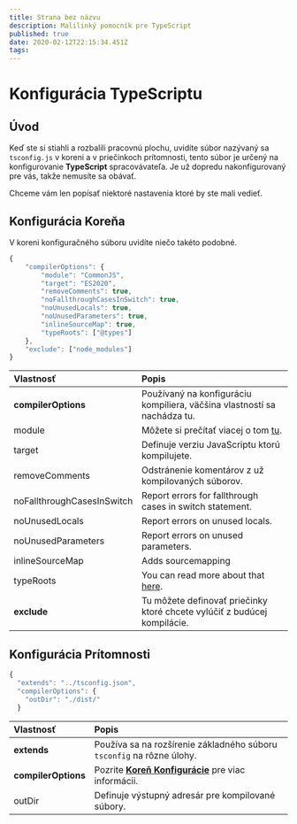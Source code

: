 ```yaml
---
title: Strana bez názvu
description: Malilinký pomocník pre TypeScript
published: true
date: 2020-02-12T22:15:34.451Z
tags:
---
```


# Konfigurácia TypeScriptu

## Úvod

Keď ste si stiahli a rozbalili pracovnú plochu, uvidíte súbor nazývaný sa `tsconfig.js` v koreni a v priečinkoch prítomnosti, tento súbor je určený na konfigurovanie **TypeScript** spracovávateľa. Je už dopredu nakonfigurovaný pre vás, takže nemusíte sa obávať.

Chceme vám len popísať niektoré nastavenia ktoré by ste mali vedieť.

## Konfigurácia Koreňa

V koreni konfiguračného súboru uvidíte niečo takéto podobné.

```javascript
{
    "compilerOptions": {
        "module": "CommonJS",
        "target": "ES2020",
        "removeComments": true,
        "noFallthroughCasesInSwitch": true,
        "noUnusedLocals": true,
        "noUnusedParameters": true,
        "inlineSourceMap": true,
        "typeRoots": ["@types"]
    },
    "exclude": ["node_modules"]
}
```

| Vlastnosť                  | Popis                                                                                                                           |
|:-------------------------- |:------------------------------------------------------------------------------------------------------------------------------- |
| **compilerOptions**        | Používaný na konfiguráciu kompiliera, väčšina vlastností sa nachádza tu.                                                        |
| module                     | Môžete si prečítať viacej o tom [tu](https://www.typescriptlang.org/docs/handbook/modules.html).                                |
| target                     | Definuje verziu JavaScriptu ktorú kompilujete.                                                                                  |
| removeComments             | Odstránenie komentárov z už kompilovaných súborov.                                                                              |
| noFallthroughCasesInSwitch | Report errors for fallthrough cases in switch statement.                                                                        |
| noUnusedLocals             | Report errors on unused locals.                                                                                                 |
| noUnusedParameters         | Report errors on unused parameters.                                                                                             |
| inlineSourceMap            | Adds sourcemapping                                                                                                              |
| typeRoots                  | You can read more about that [here](https://www.typescriptlang.org/docs/handbook/tsconfig-json.html#types-typeroots-and-types). |
| **exclude**                | Tu môžete definovať priečinky ktoré chcete vylúčiť z budúcej kompilácie.                                                        |

## Konfigurácia Prítomnosti

```javascript
{
  "extends": "../tsconfig.json",
  "compilerOptions": {
    "outDir": "./dist/"
  }
```

| Vlastnosť           | Popis                                                                                            |
|:------------------- |:------------------------------------------------------------------------------------------------ |
| **extends**         | Používa sa na rozšírenie základného súboru `tsconfig` na rôzne úlohy.                            |
| **compilerOptions** | Pozrite [**Koreň Konfigurácie**](/dev/presence/tsconfig#root-configuration) pre viac informácii. |
| outDir              | Definuje výstupný adresár pre kompilované súbory.                                                |
